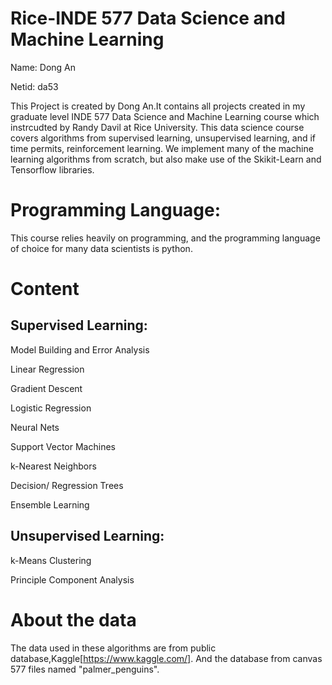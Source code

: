 # Rice-INDE 577 Data Science and Machine Learning

Name: Dong An

Netid: da53

This Project is created by Dong An.It contains all projects created in my graduate level INDE 577 Data Science and Machine Learning
course which instrcudted by Randy Davil at Rice University. This data science course covers algorithms from supervised learning, 
unsupervised learning, and if time permits, reinforcement learning. We implement many of the machine learning algorithms from scratch,
but also make use of the Skikit-Learn and Tensorflow libraries.



# Programming Language:

This course relies heavily on programming, and the programming language of choice for many data scientists is python.


# Content

## Supervised Learning:

Model Building and Error Analysis

Linear Regression

Gradient Descent

Logistic Regression

Neural Nets

Support Vector Machines

k-Nearest Neighbors

Decision/ Regression Trees

Ensemble Learning

## Unsupervised Learning:

k-Means Clustering

Principle Component Analysis

# About the data
The data used in these algorithms are from public database,Kaggle[https://www.kaggle.com/]. And the database from canvas 577 files named
"palmer_penguins".

